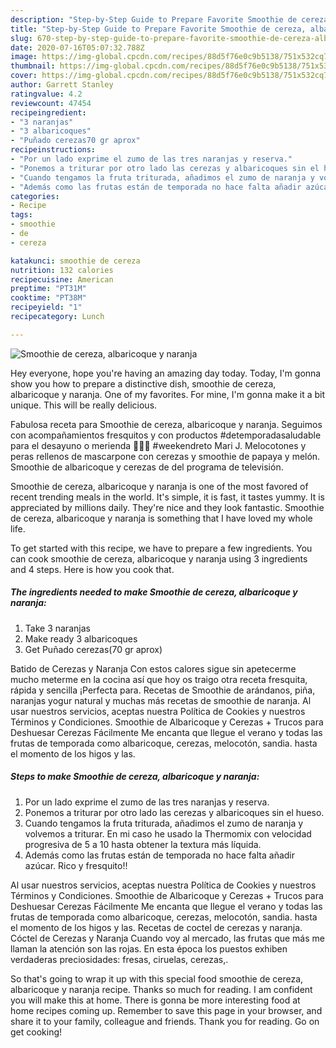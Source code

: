 ```yaml
---
description: "Step-by-Step Guide to Prepare Favorite Smoothie de cereza, albaricoque y naranja"
title: "Step-by-Step Guide to Prepare Favorite Smoothie de cereza, albaricoque y naranja"
slug: 670-step-by-step-guide-to-prepare-favorite-smoothie-de-cereza-albaricoque-y-naranja
date: 2020-07-16T05:07:32.788Z
image: https://img-global.cpcdn.com/recipes/88d5f76e0c9b5138/751x532cq70/smoothie-de-cereza-albaricoque-y-naranja-foto-principal.jpg
thumbnail: https://img-global.cpcdn.com/recipes/88d5f76e0c9b5138/751x532cq70/smoothie-de-cereza-albaricoque-y-naranja-foto-principal.jpg
cover: https://img-global.cpcdn.com/recipes/88d5f76e0c9b5138/751x532cq70/smoothie-de-cereza-albaricoque-y-naranja-foto-principal.jpg
author: Garrett Stanley
ratingvalue: 4.2
reviewcount: 47454
recipeingredient:
- "3 naranjas"
- "3 albaricoques"
- "Puñado cerezas70 gr aprox"
recipeinstructions:
- "Por un lado exprime el zumo de las tres naranjas y reserva."
- "Ponemos a triturar por otro lado las cerezas y albaricoques sin el hueso."
- "Cuando tengamos la fruta triturada, añadimos el zumo de naranja y volvemos a triturar. En mi caso he usado la Thermomix con velocidad progresiva de 5 a 10 hasta obtener la textura más líquida."
- "Además como las frutas están de temporada no hace falta añadir azúcar. Rico y fresquito!!"
categories:
- Recipe
tags:
- smoothie
- de
- cereza

katakunci: smoothie de cereza 
nutrition: 132 calories
recipecuisine: American
preptime: "PT31M"
cooktime: "PT38M"
recipeyield: "1"
recipecategory: Lunch

---
```



![Smoothie de cereza, albaricoque y naranja](https://img-global.cpcdn.com/recipes/88d5f76e0c9b5138/751x532cq70/smoothie-de-cereza-albaricoque-y-naranja-foto-principal.jpg)

Hey everyone, hope you're having an amazing day today. Today, I'm gonna show you how to prepare a distinctive dish, smoothie de cereza, albaricoque y naranja. One of my favorites. For mine, I'm gonna make it a bit unique. This will be really delicious.

Fabulosa receta para Smoothie de cereza, albaricoque y naranja. Seguimos con acompañamientos fresquitos y con productos #detemporadasaludable para el desayuno o merienda 🍒🍒🍊 #weekendreto Mari J. Melocotones y peras rellenos de mascarpone con cerezas y smoothie de papaya y melón. Smoothie de albaricoque y cerezas de del programa de televisión.

Smoothie de cereza, albaricoque y naranja is one of the most favored of recent trending meals in the world. It's simple, it is fast, it tastes yummy. It is appreciated by millions daily. They're nice and they look fantastic. Smoothie de cereza, albaricoque y naranja is something that I have loved my whole life.


To get started with this recipe, we have to prepare a few ingredients. You can cook smoothie de cereza, albaricoque y naranja using 3 ingredients and 4 steps. Here is how you cook that.

<!--inarticleads1-->

##### The ingredients needed to make Smoothie de cereza, albaricoque y naranja:

1. Take 3 naranjas
1. Make ready 3 albaricoques
1. Get Puñado cerezas(70 gr aprox)


Batido de Cerezas y Naranja Con estos calores sigue sin apetecerme mucho meterme en la cocina así que hoy os traigo otra receta fresquita, rápida y sencilla ¡Perfecta para. Recetas de Smoothie de arándanos, piña, naranjas yogur natural y muchas más recetas de smoothie de naranja. Al usar nuestros servicios, aceptas nuestra Política de Cookies y nuestros Términos y Condiciones. Smoothie de Albaricoque y Cerezas + Trucos para Deshuesar Cerezas Fácilmente Me encanta que llegue el verano y todas las frutas de temporada como albaricoque, cerezas, melocotón, sandia. hasta el momento de los higos y las. 

<!--inarticleads2-->

##### Steps to make Smoothie de cereza, albaricoque y naranja:

1. Por un lado exprime el zumo de las tres naranjas y reserva.
1. Ponemos a triturar por otro lado las cerezas y albaricoques sin el hueso.
1. Cuando tengamos la fruta triturada, añadimos el zumo de naranja y volvemos a triturar. En mi caso he usado la Thermomix con velocidad progresiva de 5 a 10 hasta obtener la textura más líquida.
1. Además como las frutas están de temporada no hace falta añadir azúcar. Rico y fresquito!!


Al usar nuestros servicios, aceptas nuestra Política de Cookies y nuestros Términos y Condiciones. Smoothie de Albaricoque y Cerezas + Trucos para Deshuesar Cerezas Fácilmente Me encanta que llegue el verano y todas las frutas de temporada como albaricoque, cerezas, melocotón, sandia. hasta el momento de los higos y las. Recetas de coctel de cerezas y naranja. Cóctel de Cerezas y Naranja Cuando voy al mercado, las frutas que más me llaman la atención son las rojas. En esta época los puestos exhiben verdaderas preciosidades: fresas, ciruelas, cerezas,. 

So that's going to wrap it up with this special food smoothie de cereza, albaricoque y naranja recipe. Thanks so much for reading. I am confident you will make this at home. There is gonna be more interesting food at home recipes coming up. Remember to save this page in your browser, and share it to your family, colleague and friends. Thank you for reading. Go on get cooking!

